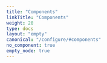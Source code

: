 ```yaml
---
title: "Components"
linkTitle: "Components"
weight: 20
type: docs
layout: "empty"
canonical: "/configure/#components"
no_component: true
empty_node: true
---
```

